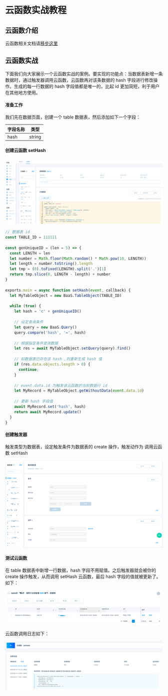 # 云函数实战教程

## 云函数介绍

云函数相关文档请[移步这里](../../dashboard/basic-services/cloud-function.md)

## 云函数实战

下面我们向大家展示一个云函数实战的案例。要实现的功能点：当数据表新增一条数据时，通过触发器调用云函数，云函数再对该条数据的 hash 字段进行修改操作。生成的每一行数据的 hash 字段值都是唯一的，比起 id 更加简短，利于用户在其他地方使用。

#### 准备工作
我们先在数据页面，创建一个 table 数据表，然后添加如下一个字段：

| 字段名称 | 类型     |
|------|--------|
| hash | string |

#### 创建云函数 setHash

![创建云函数](../../images/practice/cloud-function/WX20181008-112705.png)

```javascript
// 数据表 id
const TABLE_ID = 111111

const genUniqueID = (len = 5) => {
  const LENGTH = len
  let number = Math.floor(Math.random() * Math.pow(10, LENGTH))
  let length = number.toString().length
  let tmp = (0).toFixed(LENGTH).split('.')[1]
  return tmp.slice(0, LENGTH - length) + number
}

exports.main = async function setHash(event, callback) {
  let MyTableObject = new BaaS.TableObject(TABLE_ID)

  while (true) {
    let hash = 'c' + genUniqueID()

    // 设定查询条件
    let query = new BaaS.Query()
    query.compare('hash', '=', hash)

    // 根据指定条件查询数据
    let res = await MyTableObject.setQuery(query).find()

    // 如数据表已存在该 hash ,则重新生成 hash 值
    if (res.data.objects.length > 0) {
      continue;
    }
    
    // event.data.id 为触发该云函数的当前数据行 id
    let MyRecord = MyTableObject.getWithoutData(event.data.id)

    // 更新 hash 字段值
    await MyRecord.set('hash', hash)
    return await MyRecord.update()
  }
}
```

#### 创建触发器

触发类型为数据表，设定触发条件为数据表的 create 操作，触发动作为 调用云函数 setHash

![触发器：设置唯一 hash](../../images/practice/cloud-function/WechatIMG2.png)

#### 测试云函数

在 table 数据表中新增一行数据，hash 字段不用赋值。之后触发器就会被你的 create 操作触发，从而调用 setHash 云函数，最后 hash 字段的值就被更新了。如下：

![数据表：新增一行](../../images/practice/cloud-function/WechatIMG3.png)

云函数调用日志如下：

![云函数：调用日志](../../images/practice/cloud-function/WechatIMG4.png)
